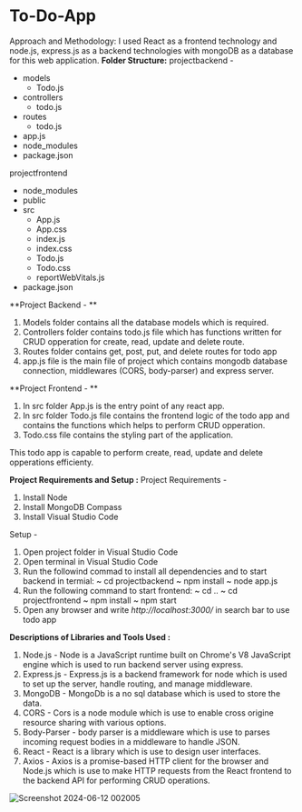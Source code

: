 # To-Do-App
Approach and Methodology:
I used React as a frontend technology and node.js, express.js as a backend technologies with mongoDB as a database for this web application.
**Folder Structure:**
projectbackend - 
  - models
      - Todo.js
  - controllers
      - todo.js
  - routes
      - todo.js
  - app.js
  - node_modules
  - package.json

projectfrontend
  - node_modules
  - public
  - src
      - App.js
      - App.css
      - index.js
      - index.css
      - Todo.js
      - Todo.css
      - reportWebVitals.js
   - package.json

**Project Backend - **
1. Models folder contains all the database models which is required.
2. Controllers folder contains todo.js file which has functions written for CRUD opperation for create, read, update and delete route.
3. Routes folder contains get, post, put, and delete routes for todo app
4. app.js file is the main file of project which contains mongodb database connection, middlewares (CORS, body-parser) and express server.

**Project Frontend - **
1. In src folder App.js is the entry point of any react app.
2. In src folder Todo.js file contains the frontend logic of the todo app and contains the functions which helps to perform CRUD opperation.
3. Todo.css file contains the styling part of the application.

This todo app is capable to perform create, read, update and delete opperations efficienty.

**Project Requirements and Setup :**
Project Requirements - 
1. Install Node
2. Install MongoDB Compass
3. Install Visual Studio Code

Setup -
1. Open project folder in Visual Studio Code
2. Open terminal in Visual Studio Code
3. Run the followind commad to install all dependencies and to start backend in termial:
   ~ cd projectbackend
   ~ npm install
   ~ node app.js
4. Run the following command to start frontend:
   ~ cd ..
   ~ cd projectfrontend
   ~ npm install
   ~ npm start
5. Open any browser and write _http://localhost:3000/_ in search bar to use todo app

**Descriptions of Libraries and Tools Used :**
1. Node.js -  Node is a JavaScript runtime built on Chrome's V8 JavaScript engine which is used to run backend server using express.
2. Express.js - Express.js is a backend framework for node which is used to set up the server, handle routing, and manage middleware.
3. MongoDB - MongoDb is a no sql database which is used to store the data.
4. CORS - Cors is a node module which is use to enable cross origine resource sharing with various options.
5. Body-Parser - body parser is a middleware which is use to parses incoming request bodies in a middleware to handle JSON.
6. React - React is a library which is use to design user interfaces.
7. Axios - Axios is a promise-based HTTP client for the browser and Node.js which is use to make HTTP requests from the React frontend to the backend API for performing CRUD operations.

![Screenshot 2024-06-12 002005](https://github.com/OmSaurangpate07/To-Do-App/assets/129660121/8ad0c506-5671-4258-918a-4259e8255793)
